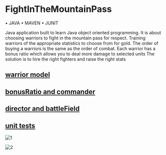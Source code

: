 # FightInTheMountainPass

•	JAVA
• MAVEN
• JUNIT

Java application built to learn Java object oriented programming.
It is about choosing warriors to fight in the mountain pass for respect. 
Training warriors of the appropriate statistics to choose from for gold.
The order of buying a warriors is the same as the order of combat.
Each warrior has a bonus ratio which allows you to deal more damage to selected units
The solution is to hire the right fighters and raise the right stats


## [warrior model](https://github.com/kdanelczyk/FightInTheMountainPass/tree/master/src/main/java/model/warrior)

## [bonusRatio and commander](https://github.com/kdanelczyk/FightInTheMountainPass/tree/master/src/main/java/model)

## [director and battleField](https://github.com/kdanelczyk/FightInTheMountainPass/tree/master/src/main/java)

## [unit tests](https://github.com/kdanelczyk/FightInTheMountainPass/tree/master/src/test/java)

![1](https://user-images.githubusercontent.com/100514357/197215839-f05b9030-fcb0-4bf4-a9c5-6708e74c2922.png)

![2](https://user-images.githubusercontent.com/100514357/197215844-b8af88d8-01cb-4b1d-b846-0093373f6cd2.png)

